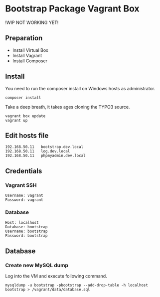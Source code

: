 # Bootstrap Package Vagrant Box #

!WIP NOT WORKING YET!

## Preparation ##

- Install Virtual Box
- Install Vagrant
- Install Composer

## Install ##

You need to run the composer install on Windows hosts as administrator.

```
composer install
```

Take a deep breath, it takes ages cloning the TYPO3 source.

```
vagrant box update
vagrant up
```

## Edit hosts file ##

```
192.168.50.11	bootstrap.dev.local
192.168.50.11	log.dev.local
192.168.50.11	phpmyadmin.dev.local
```

## Credentials ##

### Vagrant SSH ###

```
Username: vagrant
Password: vagrant
```

### Database ###

```
Host: localhost
Database: bootstrap
Username: bootstrap
Password: bootstrap
```

## Database ##

### Create new MySQL dump ###

Log into the VM and execute following command.

```
mysqldump -u bootstrap -pbootstrap --add-drop-table -h localhost bootstrap > /vagrant/data/database.sql
```